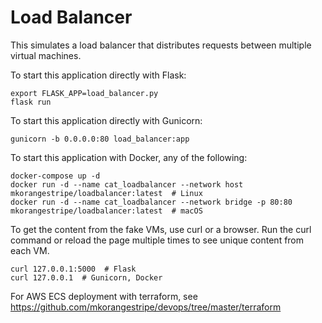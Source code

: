 # Load Balancer

This simulates a load balancer that distributes requests between multiple virtual machines.

To start this application directly with Flask:

```shell script
export FLASK_APP=load_balancer.py
flask run
```

To start this application directly with Gunicorn:
```shell script
gunicorn -b 0.0.0.0:80 load_balancer:app
```

To start this application with Docker, any of the following:

```shell script
docker-compose up -d
docker run -d --name cat_loadbalancer --network host mkorangestripe/loadbalancer:latest  # Linux
docker run -d --name cat_loadbalancer --network bridge -p 80:80 mkorangestripe/loadbalancer:latest  # macOS
```

To get the content from the fake VMs, use curl or a browser.  Run the curl command or reload the page multiple times to see unique content from each VM.

```shell script
curl 127.0.0.1:5000  # Flask
curl 127.0.0.1  # Gunicorn, Docker
```

For AWS ECS deployment with terraform, see https://github.com/mkorangestripe/devops/tree/master/terraform
